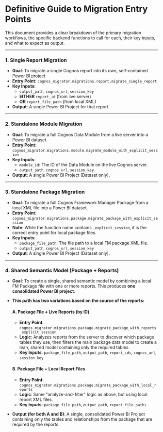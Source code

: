 # Definitive Guide to Migration Entry Points

This document provides a clear breakdown of the primary migration workflows, the specific backend functions to call for each, their key inputs, and what to expect as output.

---

### **1. Single Report Migration**

-   **Goal**: To migrate a single Cognos report into its own, self-contained Power BI project.
-   **Entry Point**: `cognos_migrator.migrations.report.migrate_single_report`
-   **Key Inputs**:
    -   `output_path`, `cognos_url`, `session_key`
    -   **EITHER** `report_id` (from live server)
    -   **OR** `report_file_path` (from local XML)
-   **Output**: A single Power BI Project for that report.

---

### **2. Standalone Module Migration**

-   **Goal**: To migrate a full Cognos Data Module from a live server into a Power BI dataset.
-   **Entry Point**: `cognos_migrator.migrations.module.migrate_module_with_explicit_session`
-   **Key Inputs**:
    -   `module_id`: The ID of the Data Module on the live Cognos server.
    -   `output_path`, `cognos_url`, `session_key`
-   **Output**: A single Power BI Project (Dataset only).

---

### **3. Standalone Package Migration**

-   **Goal**: To migrate a full Cognos Framework Manager Package from a local XML file into a Power BI dataset.
-   **Entry Point**: `cognos_migrator.migrations.package.migrate_package_with_explicit_session`
-   **Note**: While the function name contains `_explicit_session`, it is the correct entry point for local package files.
-   **Key Inputs**:
    -   `package_file_path`: The file path to a local FM package XML file.
    -   `output_path`, `cognos_url`, `session_key`
-   **Output**: A single Power BI Project (Dataset only).

---

### **4. Shared Semantic Model (Package + Reports)**

-   **Goal**: To create a single, shared semantic model by combining a local FM Package file with one or more reports. This produces **one consolidated Power BI project**.
-   **This path has two variations based on the source of the reports:**

    #### **A. Package File + Live Reports (by ID)**
    -   **Entry Point**: `cognos_migrator.migrations.package.migrate_package_with_reports_explicit_session`
    -   **Logic**: Analyzes reports from the server to discover which package tables they use, then filters the main package data model to create a lean, shared model containing only the required tables.
    -   **Key Inputs**: `package_file_path`, `output_path`, `report_ids`, `cognos_url`, `session_key`

    #### **B. Package File + Local Report Files**
    -   **Entry Point**: `cognos_migrator.migrations.package.migrate_package_with_local_reports`
    -   **Logic**: Same "analyze-and-filter" logic as above, but using local report XML files.
    -   **Key Inputs**: `package_file_path`, `output_path`, `report_file_paths`

-   **Output (for both A and B)**: A single, consolidated Power BI Project containing only the tables and relationships from the package that are required by the reports. 